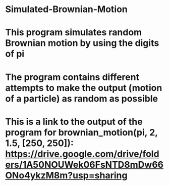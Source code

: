 # Simulated-Brownian-Motion
# This program simulates random Brownian motion by using the digits of pi
# The program contains different attempts to make the output (motion of a particle) as random as possible
# This is a link to the output of the program for brownian_motion(pi, 2, 1.5, [250, 250]): https://drive.google.com/drive/folders/1A50NOUWek06FsNTD8mDw66ONo4ykzM8m?usp=sharing
